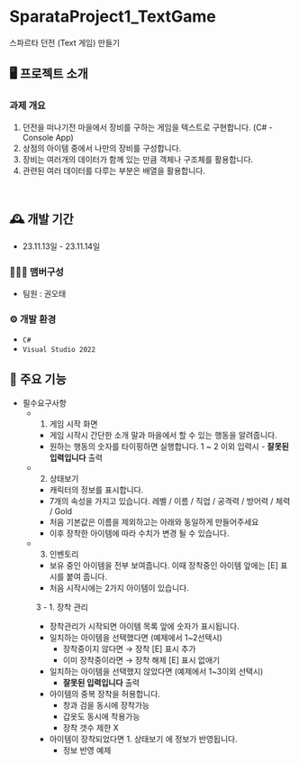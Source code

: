 # SparataProject1_TextGame
스파르타 던전 (Text 게임) 만들기


## 🖥️ 프로젝트 소개
### 과제 개요

1. 던전을 떠나기전 마을에서 장비를 구하는 게임을 텍스트로 구현합니다. (C# - Console App)
2. 상점의 아이템 중에서 나만의 장비를 구성합니다.
3. 장비는 여러개의 데이터가 함께 있는 만큼 객체나 구조체를 활용합니다.
4. 관련된 여러 데이터를 다루는 부분은 배열을 활용합니다.
<br>

## 🕰️ 개발 기간
* 23.11.13일 - 23.11.14일

### 🧑‍🤝‍🧑 맴버구성
 - 팀원 : 권오태

### ⚙️ 개발 환경
- `C#`
- `Visual Studio 2022`


## 📌 주요 기능
- 필수요구사항
    - 1. 게임 시작 화면
        - 게임 시작시 간단한 소개 말과 마을에서 할 수 있는 행동을 알려줍니다.
        - 원하는 행동의 숫자를 타이핑하면 실행합니다. 
        1 ~ 2 이외 입력시 - **잘못된 입력입니다** 출력
        
        
    - 2. 상태보기
        - 캐릭터의 정보를 표시합니다.
        - 7개의 속성을 가지고 있습니다.
        레벨 / 이름 / 직업 / 공격력 / 방어력 / 체력 / Gold
        - 처음 기본값은 이름을 제외하고는 아래와 동일하게 만들어주세요
        - 이후 장착한 아이템에 따라 수치가 변경 될 수 있습니다.
        
        
    - 3. 인벤토리
        - 보유 중인 아이템을 전부 보여줍니다.
        이때 장착중인 아이템 앞에는 [E] 표시를 붙여 줍니다.
        - 처음 시작시에는 2가지 아이템이 있습니다.
        
        
        3 - 1. 장착 관리 
        - 장착관리가 시작되면 아이템 목록 앞에 숫자가 표시됩니다.
        - 일치하는 아이템을 선택했다면 (예제에서 1~2선택시)
            - 장착중이지 않다면 → 장착
            [E] 표시 추가
            - 이미 장착중이라면 → 장착 해제
            [E] 표시 없애기
        - 일치하는 아이템을 선택했지 않았다면 (예제에서 1~3이외 선택시)
            - **잘못된 입력입니다** 출력
        - 아이템의 중복 장착을 허용합니다.
            - 창과 검을 동시에 장착가능
            - 갑옷도 동시에 착용가능
            - 장착 갯수 제한 X        
        - 아이템이 장착되었다면 1. 상태보기 에 정보가 반영됩니다.
            - 정보 반영 예제
                

